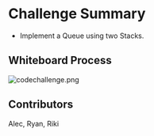 # Challenge Summary
- Implement a Queue using two Stacks.

## Whiteboard Process
![codechallenge.png](Code11)

## Contributors
Alec, Ryan, Riki
